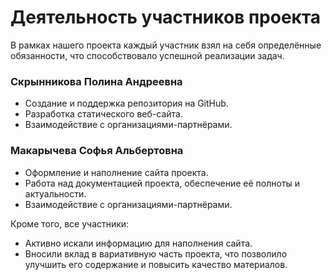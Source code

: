 # Деятельность участников проекта  

В рамках нашего проекта каждый участник взял на себя определённые обязанности, что способствовало успешной реализации задач.  

### Скрынникова Полина Андреевна  
- Создание и поддержка репозитория на GitHub.  
- Разработка статического веб-сайта.  
- Взаимодействие с организациями-партнёрами.  

### Макарычева Софья Альбертовна  
- Оформление и наполнение сайта проекта.  
- Работа над документацией проекта, обеспечение её полноты и актуальности.  
- Взаимодействие с организациями-партнёрами.  

Кроме того, все участники:  
- Активно искали информацию для наполнения сайта.  
- Вносили вклад в вариативную часть проекта, что позволило улучшить его содержание и повысить качество материалов.
